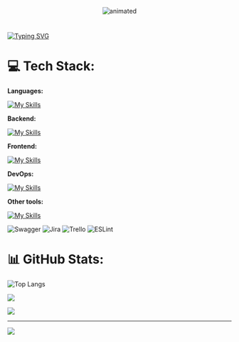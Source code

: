 
<p align="center">
  <img src="https://github.com/DanE4/DanE4/assets/90055044/5c4e8fb3-2e1f-4b43-9d28-52c1fa134b63" alt="animated" />
</p>

#
<a href="https://git.io/typing-svg"><img src="https://readme-typing-svg.demolab.com?font=Abel&size=25&pause=1000&color=9745F5&width=500&lines=Hello%2C+this+is+Dan%C6%8E%2C+Welcome+to+my+Github+page;Have+a+wonderful+day+%3A)" alt="Typing SVG" /></a>
# 💻 Tech Stack:
**Languages:**

[![My Skills](https://skillicons.dev/icons?i=ts,js,java,cs,py,bash&perline=8)](https://skillicons.dev)

**Backend:**  

[![My Skills](https://skillicons.dev/icons?i=ts,js,java,cs,py,spring,prisma,sequelize,selenium,hibernate,postgres,mysql,mongodb,redis,supabase,deno,nodejs,nginx,express,grafana&perline=8)](https://skillicons.dev)

**Frontend:** 

[![My Skills](https://skillicons.dev/icons?i=ts,js,svelte,angular,bootstrap,html,css&perline=8)](https://skillicons.dev)

**DevOps:**

 [![My Skills](https://skillicons.dev/icons?i=docker,aws,kubernetes,heroku&perline=8)](https://skillicons.dev)

**Other tools:** 

[![My Skills](https://skillicons.dev/icons?i=vscode,idea,postman,arduino&perline=8)](https://skillicons.dev)

![Swagger](https://img.shields.io/badge/-Swagger-%23Clojure?style=for-the-badge&logo=swagger&logoColor=white) ![Jira](https://img.shields.io/badge/jira-%230A0FFF.svg?style=for-the-badge&logo=jira&logoColor=white) ![Trello](https://img.shields.io/badge/Trello-%23026AA7.svg?style=for-the-badge&logo=Trello&logoColor=white) ![ESLint](https://img.shields.io/badge/ESLint-4B3263?style=for-the-badge&logo=eslint&logoColor=white)


# 📊 GitHub Stats:
![Top Langs](https://github-readme-stats-nk7p.vercel.app/api/top-langs/?username=dane4&layout=compact&theme=midnight-purple&hide_border=false&exclude_repo=github-readme-stats,ezd,HASK)

![](https://github-readme-stats.vercel.app/api?username=dane4&theme=midnight-purple&hide_border=false&include_all_commits=true&count_private=true)<br/>

![](https://github-readme-streak-stats.herokuapp.com/?user=dane4&theme=midnight-purple&hide_border=false)<br/>

---
[![](https://visitcount.itsvg.in/api?id=dane4&icon=5&color=12)](https://visitcount.itsvg.in)



